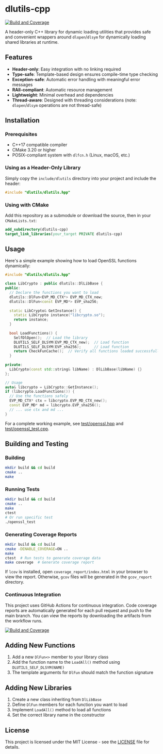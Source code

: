 # dlutils-cpp

[![Build and Coverage](https://github.com/Jamie-Cui/dlutils-cpp/actions/workflows/build-test-coverage.yml/badge.svg)](https://github.com/Jamie-Cui/dlutils-cpp/actions/workflows/build-test-coverage.yml)

A header-only C++ library for dynamic loading utilities that provides safe and convenient wrappers around `dlopen`/`dlsym` for dynamically loading shared libraries at runtime.

## Features

- **Header-only**: Easy integration with no linking required
- **Type-safe**: Template-based design ensures compile-time type checking
- **Exception-safe**: Automatic error handling with meaningful error messages
- **RAII-compliant**: Automatic resource management
- **Lightweight**: Minimal overhead and dependencies
- **Thread-aware**: Designed with threading considerations (note: `dlopen`/`dlsym` operations are not thread-safe)

## Installation

### Prerequisites

- C++17 compatible compiler
- CMake 3.20 or higher
- POSIX-compliant system with `dlfcn.h` (Linux, macOS, etc.)

### Using as a Header-Only Library

Simply copy the `include/dlutils` directory into your project and include the header:

```cpp
#include "dlutils/dlutils.hpp"
```

### Using with CMake

Add this repository as a submodule or download the source, then in your `CMakeLists.txt`:

```cmake
add_subdirectory(dlutils-cpp)
target_link_libraries(your_target PRIVATE dlutils-cpp)
```

## Usage

Here's a simple example showing how to load OpenSSL functions dynamically:

```cpp
#include "dlutils/dlutils.hpp"

class LibCrypto : public dlutils::DlLibBase {
public:
  // Declare the functions you want to load
  dlutils::DlFun<EVP_MD_CTX*> EVP_MD_CTX_new;
  dlutils::DlFun<const EVP_MD*> EVP_sha256;
  
  static LibCrypto& GetInstance() {
    static LibCrypto instance("libcrypto.so");
    return instance;
  }
  
  bool LoadFunctions() {
    SelfDlOpen();  // Load the library
    DLUTILS_SELF_DLSYM(EVP_MD_CTX_new);  // Load function
    DLUTILS_SELF_DLSYM(EVP_sha256);      // Load function
    return CheckFunCache();  // Verify all functions loaded successfully
  }
  
private:
  LibCrypto(const std::string& libName) : DlLibBase(libName) {}
};

// Usage
auto& libcrypto = LibCrypto::GetInstance();
if (libcrypto.LoadFunctions()) {
  // Use the functions safely
  EVP_MD_CTX* ctx = libcrypto.EVP_MD_CTX_new();
  const EVP_MD* md = libcrypto.EVP_sha256();
  // ... use ctx and md ...
}
```

For a complete working example, see [test/openssl.hpp](test/openssl.hpp) and [test/openssl_test.cpp](test/openssl_test.cpp).

## Building and Testing

### Building

```bash
mkdir build && cd build
cmake ..
make
```

### Running Tests

```bash
mkdir build && cd build
cmake ..
make
ctest
# Or run specific test
./openssl_test
```

### Generating Coverage Reports

```bash
mkdir build && cd build
cmake -DENABLE_COVERAGE=ON ..
make
ctest  # Run tests to generate coverage data
make coverage  # Generate coverage report
```

If `lcov` is installed, open `coverage_report/index.html` in your browser to view the report.
Otherwise, `gcov` files will be generated in the `gcov_report` directory.

### Continuous Integration

This project uses GitHub Actions for continuous integration. Code coverage reports are automatically generated for each pull request and push to the main branch. You can view the reports by downloading the artifacts from the workflow runs.

[![Build and Coverage](https://github.com/Jamie-Cui/dlutils-cpp/actions/workflows/coverage.yml/badge.svg)](https://github.com/Jamie-Cui/dlutils-cpp/actions/workflows/coverage.yml)

## Adding New Functions

1. Add a new `DlFun<>` member to your library class
2. Add the function name to the `LoadAll()` method using `DLUTILS_SELF_DLSYM(NAME)`
3. The template arguments for `DlFun` should match the function signature

## Adding New Libraries

1. Create a new class inheriting from `DlLibBase`
2. Define `DlFun` members for each function you want to load
3. Implement `LoadAll()` method to load all functions
4. Set the correct library name in the constructor

## License

This project is licensed under the MIT License - see the [LICENSE](LICENSE) file for details.
